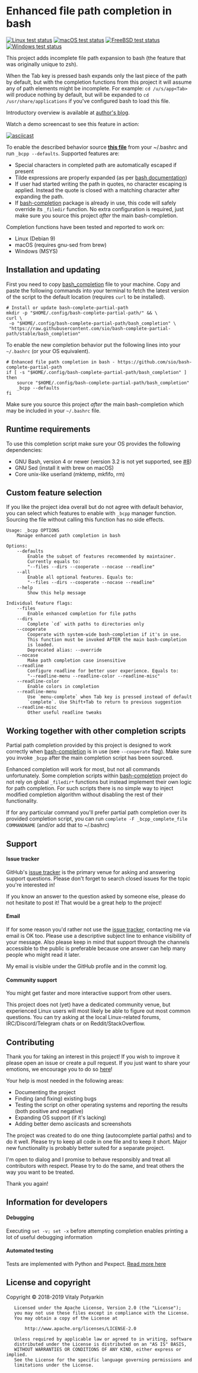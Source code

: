 # Enhanced file path completion in bash


[![Linux test status](https://img.shields.io/circleci/build/gh/sio/bash-complete-partial-path?label=linux-test)][badge-link]
[![macOS test status](https://img.shields.io/github/workflow/status/sio/bash-complete-partial-path/ci-github?label=macos-test)][badge-link]
[![FreeBSD test status](https://img.shields.io/cirrus/github/sio/bash-complete-partial-path?label=freebsd-test)][badge-link]
[![Windows test status](https://img.shields.io/badge/windows--test-manual-yellow)][badge-link]

[badge-link]: tests/README.md


This project adds incomplete file path expansion to bash (the feature that was
originally unique to zsh).

When the Tab key is pressed bash expands only the last piece of the path by
default, but with the completion functions from this project it will assume any
of path elements might be incomplete. For example: `cd /u/s/app<Tab>` will
produce nothing by default, but will be expanded to `cd /usr/share/applications`
if you've configured bash to load this file.

Introductory overview is available at
[author's blog](https://potyarkin.ml/posts/2018/enhanced-file-path-completion-in-bash-like-in-zsh/).

Watch a demo screencast to see this feature in action:

[![asciicast](https://asciinema.org/a/191776.svg)](https://asciinema.org/a/191776)

To enable the described behavior source [**this file**][main] from your
~/.bashrc and run `_bcpp --defaults`. Supported features are:

- Special characters in completed path are automatically escaped if present
- Tilde expressions are properly expanded (as per [bash documentation])
- If user had started writing the path in quotes, no character escaping is
  applied. Instead the quote is closed with a matching character after expanding
  the path.
- If [bash-completion] package is already in use, this code will safely override
  its `_filedir` function. No extra configuration is required, just make sure
  you source this project *after* the main bash-completion.

Completion functions have been tested and reported to work on:

- Linux (Debian 9)
- macOS (requires gnu-sed from brew)
- Windows (MSYS)


## Installation and updating

First you need to copy [bash_completion][main] file to your machine.  Copy and
paste the following commands into your terminal to fetch the latest version of
the script to the default location (requires `curl` to be installed).

```shell
# Install or update bash-complete-partial-path
mkdir -p "$HOME/.config/bash-complete-partial-path/" && \
curl \
 -o "$HOME/.config/bash-complete-partial-path/bash_completion" \
 "https://raw.githubusercontent.com/sio/bash-complete-partial-path/stable/bash_completion"
```

To enable the new completion behavior put the following lines into your
`~/.bashrc` (or your OS equivalent).

```shell
# Enhanced file path completion in bash - https://github.com/sio/bash-complete-partial-path
if [ -s "$HOME/.config/bash-complete-partial-path/bash_completion" ]
then
    source "$HOME/.config/bash-complete-partial-path/bash_completion"
    _bcpp --defaults
fi
```

Make sure you source this project *after* the main bash-completion which may be
included in your  `~/.bashrc` file.


## Runtime requirements

To use this completion script make sure your OS provides the following
dependencies:

- GNU Bash, version 4 or newer (version 3.2 is not yet supported, see
  [#8](https://github.com/sio/bash-complete-partial-path/issues/8))
- GNU Sed (install it with brew on macOS)
- Core unix-like userland (mktemp, mkfifo, rm)


## Custom feature selection

If you like the project idea overall but do not agree with default behavior,
you can select which features to enable with `_bcpp` manager function. Sourcing
the file without calling this function has no side effects.

```
Usage: _bcpp OPTIONS
    Manage enhanced path completion in bash

Options:
    --defaults
        Enable the subset of features recommended by maintainer.
        Currently equals to:
        "--files --dirs --cooperate --nocase --readline"
    --all
        Enable all optional features. Equals to:
        "--files --dirs --cooperate --nocase --readline"
    --help
        Show this help message

Individual feature flags:
    --files
        Enable enhanced completion for file paths
    --dirs
        Complete `cd` with paths to directories only
    --cooperate
        Cooperate with system-wide bash-completion if it's in use.
        This function must be invoked AFTER the main bash-completion
        is loaded.
        Deprecated alias: --override
    --nocase
        Make path completion case insensitive
    --readline
        Configure readline for better user experience. Equals to:
        "--readline-menu --readline-color --readline-misc"
    --readline-color
        Enable colors in completion
    --readline-menu
        Use `menu-complete` when Tab key is pressed instead of default
        `complete`. Use Shift+Tab to return to previous suggestion
    --readline-misc
        Other useful readline tweaks
```


## Working together with other completion scripts

Partial path completion provided by this project is designed to work correctly
when [bash-completion] is in use (see `--cooperate` flag). Make sure you
invoke `_bcpp` after the main completion script has been sourced.

Enhanced completion will work for most, but not all commands unfortunately.
Some completion scripts within [bash-completion] project do not rely on global
`_filedir*` functions but instead implement their own logic for path
completion. For such scripts there is no simple way to inject modified
completion algorithm without disabling the rest of their functionality.

If for any particular command you'll prefer partial path completion over its
provided completion script, you can run `complete -F _bcpp_complete_file
COMMANDNAME` (and/or add that to ~/.bashrc)


## Support

#### Issue tracker

GitHub's [issue tracker] is the primary venue for asking and answering support
questions. Please don't forget to search closed issues for the topic you're
interested in!

If you know an answer to the question asked by someone else, please do not
hesitate to post it! That would be a great help to the project!

#### Email

If for some reason you'd rather not use the [issue tracker], contacting me via
email is OK too. Please use a descriptive subject line to enhance visibility
of your message. Also please keep in mind that support through the channels
accessible to the public is preferable because one answer can help many people
who might read it later.

My email is visible under the GitHub profile and in the commit log.

#### Community support

You might get faster and more interactive support from other users.

This project does not (yet) have a dedicated community venue, but experienced
Linux users will most likely be able to figure out most common questions. You
can try asking at the local Linux-related forums, IRC/Discord/Telegram chats
or on Reddit/StackOverflow.


## Contributing

Thank you for taking an interest in this project! If you wish to improve it
please open an issue or create a pull request.
If you just want to share your emotions, we encourage you to do so
[here](https://github.com/sio/bash-complete-partial-path/issues/6)!

Your help is most needed in the following areas:

- Documenting the project
- Finding (and fixing) existing bugs
- Testing the script on other operating systems and reporting the results (both
  positive and negative)
- Expanding OS support (if it's lacking)
- Adding better demo asciicasts and screenshots

The project was created to do one thing (autocomplete partial paths) and to do
it well. Please try to keep all code in one file and to keep it short. Major new
functionality is probably better suited for a separate project.

I'm open to dialog and I promise to behave responsibly and treat all
contributors with respect. Please try to do the same, and treat others the way
you want to be treated.

Thank you again!


## Information for developers

#### Debugging

Executing `set -v; set -x` before attempting completion enables printing a lot
of useful debugging information

#### Automated testing

Tests are implemented with Python and Pexpect. [Read more here](tests/README.md)


## License and copyright

Copyright © 2018-2019 Vitaly Potyarkin

```
   Licensed under the Apache License, Version 2.0 (the "License");
   you may not use these files except in compliance with the License.
   You may obtain a copy of the License at

       http://www.apache.org/licenses/LICENSE-2.0

   Unless required by applicable law or agreed to in writing, software
   distributed under the License is distributed on an "AS IS" BASIS,
   WITHOUT WARRANTIES OR CONDITIONS OF ANY KIND, either express or implied.
   See the License for the specific language governing permissions and
   limitations under the License.
```

[bash-completion]: https://github.com/scop/bash-completion
[bash documentation]: https://www.gnu.org/software/bash/manual/html_node/Tilde-Expansion.html
[main]: bash_completion
[issue tracker]: https://github.com/sio/bash-complete-partial-path/issues
